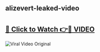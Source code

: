 ## alizevert-leaked-video 

# <h2><a href="http://freeplayer.one?title=alizevert-leaked-video&ref=21J">🔗 Click to Watch 👉🔴 VIDEO</a></h2>

<a href="http://freeplayer.one?title=alizevert-leaked-video&ref=21J" rel="nofollow" data-target="animated-image.originalLink"><img src="https://i.ibb.co.com/xMMVF88/686577567.gif" alt="Viral Video Original" style="max-width: 100%; display: inline-block;" data-target="animated-image.originalImage"></a>

